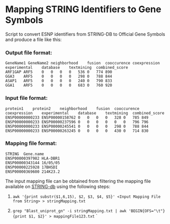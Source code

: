 # Mapping STRING Identifiers to Gene Symbols

Script to convert ESNP identifiers from STRING-DB to Official Gene Symbols and produce a file like this:

### Output file format:
```
GeneName1 GeneName2	neighborhood	fusion	cooccurence	coexpression	experimental	database	textmining	combined_score
ARF1GAP	ARF5	0	0	0	0	536	0	774	890
GGA3	ARF5	0	0	0	0	298	0	788	844
ASAP1	ARF5	0	0	0	0	240	0	790	833
GGA1	ARF5	0	0	0	0	683	0	760	920
```

### Input file format:
```
protein1	protein2	neighborhood	fusion	cooccurence	coexpression	experimental	database	textmining	combined_score
ENSP00000000233	ENSP00000158762	0	0	0	0	328	0	785	849
ENSP00000000233	ENSP00000237596	0	0	0	0	0	0	796	796
ENSP00000000233	ENSP00000245541	0	0	0	0	298	0	788	844
ENSP00000000233	ENSP00000263245	0	0	0	0	430	0	714	830
```

### Mapping file format:
```
STRING	Gene.name
ENSP00000397982	HLA-DBR1
ENSP00000343144	16/05/05
ENSP00000225928	17BHSDI
ENSP00000369600	214K23.2
```

The input mapping file can be obtained from filtering the mapping file available on [STRING-db](http://www.string-db.org)
using the following steps:
1. `awk '{print substr($1,6,15), $2, $3, $4, $5}' <Input Mapping File from String> > stringMapping.txt`

2. `grep "Blast_uniprot_gn" -i stringMapping.txt | awk 'BEGIN{OFS="\t"} {print $1, $2}' > mappingFile123.txt`
`
